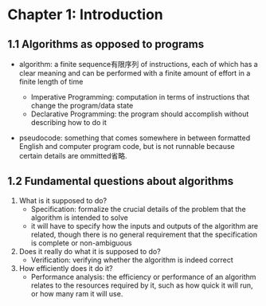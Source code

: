 # Chapter 1: Introduction
## 1.1 Algorithms as opposed to programs
- algorithm: a finite sequence有限序列 of instructions, each of which has a clear meaning and can be performed with a finite amount of effort in a finite length of time
    - Imperative Programming: computation in terms of instructions that change the program/data state
    - Declarative Programming: the program should accomplish without describing how to do it

- pseudocode: something that comes somewhere in between formatted English and computer program code, but is not runnable because certain details are ommitted省略.

## 1.2 Fundamental questions about algorithms
1. What is it supposed to do?
    - Specification: formalize the crucial details of the problem that the algorithm is intended to solve
    - it will have to specify how the inputs and outputs of the algorithm are related, though           there is no general requirement that the specification is complete or non-ambiguous
2. Does it really do what it is supposed to do?
    - Verification: verifying whether the algorithm is indeed correct
3. How efficiently does it do it?
    - Performance analysis: the efficiency or performance of an algorithm relates to the                resources required by it, such as how quick it will run, or how many ram it will use.
